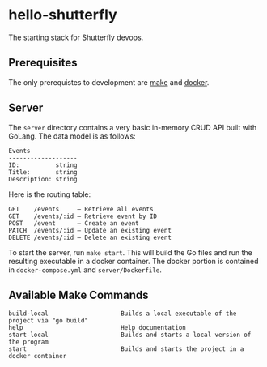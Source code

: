 # hello-shutterfly
The starting stack for Shutterfly devops.

## Prerequisites
The only prerequistes to development are [make](https://www.gnu.org/software/make/) and [docker](https://www.docker.com/).

## Server
The `server` directory contains a very basic in-memory CRUD API built with GoLang. 
The data model is as follows:
```
Events
-------------------
ID:          string
Title:       string
Description: string
```
Here is the routing table:
```
GET    /events     – Retrieve all events
GET    /events/:id – Retrieve event by ID
POST   /event      – Create an event
PATCH  /events/:id – Update an existing event
DELETE /events/:id – Delete an existing event
```
To start the server, run `make start`. This will build the Go files and run the resulting executable in a docker container. The docker portion is contained in `docker-compose.yml` and `server/Dockerfile`.

## Available Make Commands
```
build-local                    Builds a local executable of the project via "go build"
help                           Help documentation
start-local                    Builds and starts a local version of the program
start                          Builds and starts the project in a docker container
```
